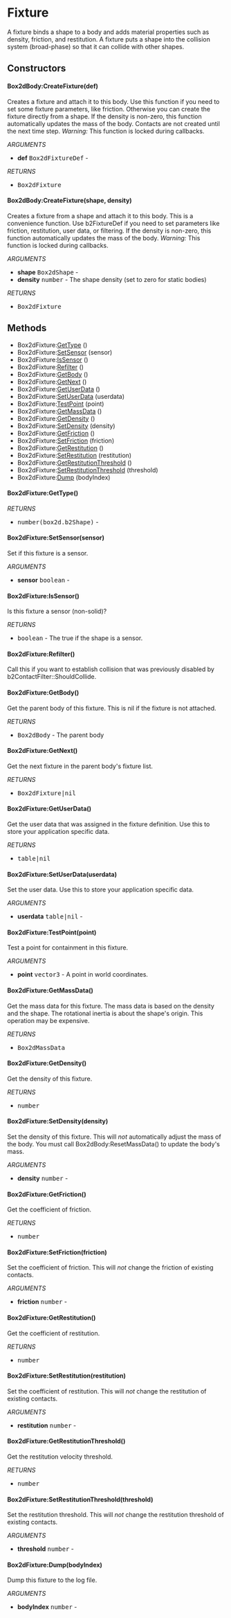 # Fixture
A fixture binds a shape to a body and adds material properties such as density, friction, and restitution. A fixture puts a shape into the collision system (broad-phase) so that it can collide with other shapes.

## Constructors

#### Box2dBody:CreateFixture(def)
Creates a fixture and attach it to this body. Use this function if you need
to set some fixture parameters, like friction. Otherwise you can create the
fixture directly from a shape.
If the density is non-zero, this function automatically updates the mass of the body.
Contacts are not created until the next time step.
_Warning:_ This function is locked during callbacks.

_ARGUMENTS_
* __def__ <kbd>Box2dFixtureDef</kbd> -

_RETURNS_
* <kbd>Box2dFixture</kbd>

#### Box2dBody:CreateFixture(shape, density)
Creates a fixture from a shape and attach it to this body.
This is a convenience function. Use b2FixtureDef if you need to set parameters
like friction, restitution, user data, or filtering.
If the density is non-zero, this function automatically updates the mass of the body.
_Warning:_ This function is locked during callbacks.

_ARGUMENTS_
* __shape__ <kbd>Box2dShape</kbd> -
* __density__ <kbd>number</kbd> - The shape density (set to zero for static bodies)

_RETURNS_
* <kbd>Box2dFixture</kbd>

## Methods

* Box2dFixture:[GetType](#box2dfixturegettype) ()
* Box2dFixture:[SetSensor](#box2dfixturesetsensorsensor) (sensor)
* Box2dFixture:[IsSensor](#box2dfixtureissensor) ()
* Box2dFixture:[Refilter](#box2dfixturerefilter) ()
* Box2dFixture:[GetBody](#box2dfixturegetbody) ()
* Box2dFixture:[GetNext](#box2dfixturegetnext) ()
* Box2dFixture:[GetUserData](#box2dfixturegetuserdata) ()
* Box2dFixture:[SetUserData](#box2dfixturesetuserdatauserdata) (userdata)
* Box2dFixture:[TestPoint](#box2dfixturetestpointpoint) (point)
* Box2dFixture:[GetMassData](#box2dfixturegetmassdata) ()
* Box2dFixture:[GetDensity](#box2dfixturegetdensity) ()
* Box2dFixture:[SetDensity](#box2dfixturesetdensitydensity) (density)
* Box2dFixture:[GetFriction](#box2dfixturegetfriction) ()
* Box2dFixture:[SetFriction](#box2dfixturesetfrictionfriction) (friction)
* Box2dFixture:[GetRestitution](#box2dfixturegetrestitution) ()
* Box2dFixture:[SetRestitution](#box2dfixturesetrestitutionrestitution) (restitution)
* Box2dFixture:[GetRestitutionThreshold](#box2dfixturegetrestitutionthreshold) ()
* Box2dFixture:[SetRestitutionThreshold](#box2dfixturesetrestitutionthresholdthreshold) (threshold)
* Box2dFixture:[Dump](#box2dfixturedumpbodyindex) (bodyIndex)

#### Box2dFixture:GetType()

_RETURNS_
* <kbd>number(box2d.b2Shape)</kbd> -

#### Box2dFixture:SetSensor(sensor)
Set if this fixture is a sensor.

_ARGUMENTS_
* __sensor__ <kbd>boolean</kbd> -

#### Box2dFixture:IsSensor()
Is this fixture a sensor (non-solid)?

_RETURNS_
* <kbd>boolean</kbd> - The true if the shape is a sensor.

#### Box2dFixture:Refilter()
Call this if you want to establish collision that was previously disabled by b2ContactFilter::ShouldCollide.

#### Box2dFixture:GetBody()
Get the parent body of this fixture. This is nil if the fixture is not attached.

_RETURNS_
* <kbd>Box2dBody</kbd> - The parent body

#### Box2dFixture:GetNext()
Get the next fixture in the parent body's fixture list.

_RETURNS_
* <kbd>Box2dFixture|nil</kbd>

#### Box2dFixture:GetUserData()
Get the user data that was assigned in the fixture definition. Use this to
store your application specific data.

_RETURNS_
* <kbd>table|nil</kbd>

#### Box2dFixture:SetUserData(userdata)
Set the user data. Use this to
store your application specific data.

_ARGUMENTS_
* __userdata__ <kbd>table|nil</kbd> -

#### Box2dFixture:TestPoint(point)
Test a point for containment in this fixture.

_ARGUMENTS_
* __point__ <kbd>vector3</kbd> - A point in world coordinates.

#### Box2dFixture:GetMassData()
Get the mass data for this fixture. The mass data is based on the density and
the shape. The rotational inertia is about the shape's origin. This operation
may be expensive.

_RETURNS_
* <kbd>Box2dMassData</kbd>

#### Box2dFixture:GetDensity()
Get the density of this fixture.

_RETURNS_
* <kbd>number</kbd>

#### Box2dFixture:SetDensity(density)
Set the density of this fixture. This will _not_ automatically adjust the mass
of the body. You must call Box2dBody:ResetMassData() to update the body's mass.

_ARGUMENTS_
* __density__ <kbd>number</kbd> -

#### Box2dFixture:GetFriction()
Get the coefficient of friction.

_RETURNS_
* <kbd>number</kbd>

#### Box2dFixture:SetFriction(friction)
Set the coefficient of friction. This will _not_ change the friction of
existing contacts.

_ARGUMENTS_
* __friction__ <kbd>number</kbd> -

#### Box2dFixture:GetRestitution()
Get the coefficient of restitution.

_RETURNS_
* <kbd>number</kbd>

#### Box2dFixture:SetRestitution(restitution)
Set the coefficient of restitution. This will _not_ change the restitution of
existing contacts.

_ARGUMENTS_
* __restitution__ <kbd>number</kbd> -

#### Box2dFixture:GetRestitutionThreshold()
Get the restitution velocity threshold.

_RETURNS_
* <kbd>number</kbd>

#### Box2dFixture:SetRestitutionThreshold(threshold)
Set the restitution threshold. This will _not_ change the restitution threshold of
existing contacts.

_ARGUMENTS_
* __threshold__ <kbd>number</kbd> -

#### Box2dFixture:Dump(bodyIndex)
Dump this fixture to the log file.

_ARGUMENTS_
* __bodyIndex__ <kbd>number</kbd> -
